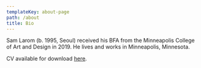 ```yaml
---
templateKey: about-page
path: /about
title: Bio
---
```

Sam Larom (b. 1995, Seoul) received his BFA from the Minneapolis College of Art and Design in 2019. He lives and works in Minneapolis, Minnesota.

CV available for download [here](https://www.samlarom.com/img/cv.pdf).